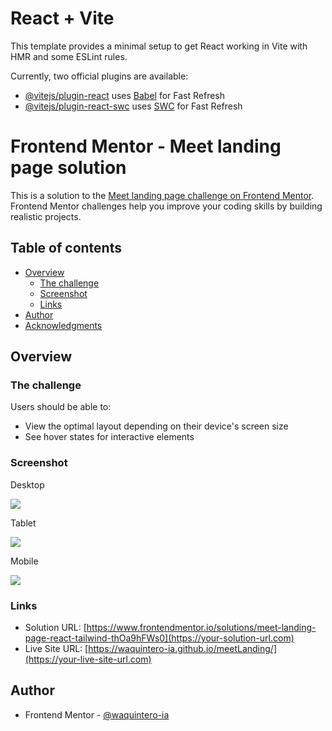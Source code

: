 # React + Vite

This template provides a minimal setup to get React working in Vite with HMR and some ESLint rules.

Currently, two official plugins are available:

- [@vitejs/plugin-react](https://github.com/vitejs/vite-plugin-react/blob/main/packages/plugin-react/README.md) uses [Babel](https://babeljs.io/) for Fast Refresh
- [@vitejs/plugin-react-swc](https://github.com/vitejs/vite-plugin-react-swc) uses [SWC](https://swc.rs/) for Fast Refresh

# Frontend Mentor - Meet landing page solution

This is a solution to the [Meet landing page challenge on Frontend Mentor](https://www.frontendmentor.io/challenges/meet-landing-page-rbTDS6OUR). Frontend Mentor challenges help you improve your coding skills by building realistic projects. 

## Table of contents

- [Overview](#overview)
  - [The challenge](#the-challenge)
  - [Screenshot](#screenshot)
  - [Links](#links)
- [Author](#author)
- [Acknowledgments](#acknowledgments)

## Overview

### The challenge

Users should be able to:

- View the optimal layout depending on their device's screen size
- See hover states for interactive elements

### Screenshot

Desktop

![](./Desktop.png)

Tablet

![](./Tablet.png)

Mobile

![](./Mobile.png)

### Links

- Solution URL: [https://www.frontendmentor.io/solutions/meet-landing-page-react-tailwind-thOa9hFWs0](https://your-solution-url.com)
- Live Site URL: [https://waquintero-ia.github.io/meetLanding/](https://your-live-site-url.com)

## Author

- Frontend Mentor - [@waquintero-ia](https://www.frontendmentor.io/profile/yourusername)